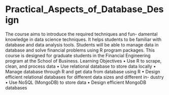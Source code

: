 # Practical_Aspects_of_Database_Design

The course aims to introduce the required techniques and fun-
damental knowledge in data science techniques. It helps students to be familiar
with database and data analysis tools. Students will be able to manage data in
database and solve financial problems using R program packages. This course is
designed for graduate students in the Financial Engineering program at the School
of Business.
Learning Objectives
• Use R to scrape, clean, and process data
• Use relational database to store data locally
• Manage database through R and get data from database using R
• Design efficient relational databases for different data sizes and different in-
dustry
• Use NoSQL (MongoDB) to store data
• Design efficient MongoDB databases
